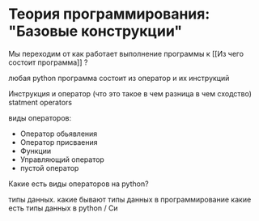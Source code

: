 # Теория программирования: "Базовые конструкции"


Мы переходим от как работает выполнение программы к [[Из чего состоит программа]] ?

любая python программа состоит из оператор и их инструкций

Инструкция и оператор  (что это такое в чем разница в чем сходство)
statment operators

виды операторов:
- Оператор обьявления 
- Оператор присваения
- Функции
- Управляющий оператор
- пустой оператор

Какие есть виды операторов на python?

типы данных. какие бывают типы данных в программирование
какие есть типы данных в python / Си
